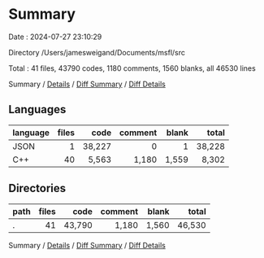 # Summary

Date : 2024-07-27 23:10:29

Directory /Users/jamesweigand/Documents/msfl/src

Total : 41 files,  43790 codes, 1180 comments, 1560 blanks, all 46530 lines

Summary / [Details](details.md) / [Diff Summary](diff.md) / [Diff Details](diff-details.md)

## Languages
| language | files | code | comment | blank | total |
| :--- | ---: | ---: | ---: | ---: | ---: |
| JSON | 1 | 38,227 | 0 | 1 | 38,228 |
| C++ | 40 | 5,563 | 1,180 | 1,559 | 8,302 |

## Directories
| path | files | code | comment | blank | total |
| :--- | ---: | ---: | ---: | ---: | ---: |
| . | 41 | 43,790 | 1,180 | 1,560 | 46,530 |

Summary / [Details](details.md) / [Diff Summary](diff.md) / [Diff Details](diff-details.md)